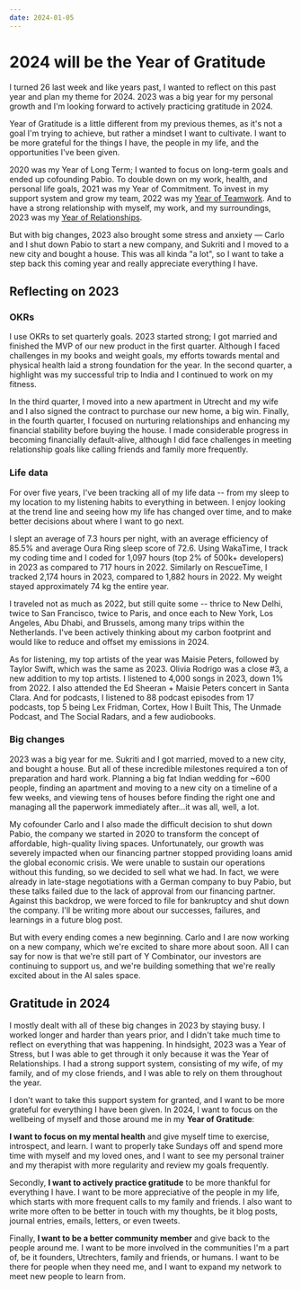 ```yaml
---
date: 2024-01-05
---
```


# 2024 will be the Year of Gratitude

I turned 26 last week and like years past, I wanted to reflect on this past year and plan my theme for 2024. 2023 was a big year for my personal growth and I'm looking forward to actively practicing gratitude in 2024.

Year of Gratitude is a little different from my previous themes, as it's not a goal I'm trying to achieve, but rather a mindset I want to cultivate. I want to be more grateful for the things I have, the people in my life, and the opportunities I've been given.

2020 was my Year of Long Term; I wanted to focus on long-term goals and ended up cofounding Pabio. To double down on my work, health, and personal life goals, 2021 was my Year of Commitment. To invest in my support system and grow my team, 2022 was my [Year of Teamwork](/blog/2021/year-of-teamwork). And to have a strong relationship with myself, my work, and my surroundings, 2023 was my [Year of Relationships](/blog/2022/year-of-relationships).

But with big changes, 2023 also brought some stress and anxiety — Carlo and I shut down Pabio to start a new company, and Sukriti and I moved to a new city and bought a house. This was all kinda "a lot", so I want to take a step back this coming year and really appreciate everything I have.

## Reflecting on 2023

### OKRs

I use OKRs to set quarterly goals. 2023 started strong; I got married and finished the MVP of our new product in the first quarter. Although I faced challenges in my books and weight goals, my efforts towards mental and physical health laid a strong foundation for the year. In the second quarter, a highlight was my successful trip to India and I continued to work on my fitness.

In the third quarter, I moved into a new apartment in Utrecht and my wife and I also signed the contract to purchase our new home, a big win. Finally, in the fourth quarter, I focused on nurturing relationships and enhancing my financial stability before buying the house. I made considerable progress in becoming financially default-alive, although I did face challenges in meeting relationship goals like calling friends and family more frequently.

### Life data

For over five years, I've been tracking all of my life data -- from my sleep to my location to my listening habits to everything in between. I enjoy looking at the trend line and seeing how my life has changed over time, and to make better decisions about where I want to go next.

I slept an average of 7.3 hours per night, with an average efficiency of 85.5% and average Oura Ring sleep score of 72.6. Using WakaTime, I track my coding time and I coded for 1,097 hours (top 2% of 500k+ developers) in 2023 as compared to 717 hours in 2022. Similarly on RescueTime, I tracked 2,174 hours in 2023, compared to 1,882 hours in 2022. My weight stayed approximately 74 kg the entire year.

I traveled not as much as 2022, but still quite some -- thrice to New Delhi, twice to San Francisco, twice to Paris, and once each to New York, Los Angeles, Abu Dhabi, and Brussels, among many trips within the Netherlands. I've been actively thinking about my carbon footprint and would like to reduce and offset my emissions in 2024.

As for listening, my top artists of the year was Maisie Peters, followed by Taylor Swift, which was the same as 2023. Olivia Rodrigo was a close #3, a new addition to my top artists. I listened to 4,000 songs in 2023, down 1% from 2022. I also attended the Ed Sheeran + Maisie Peters concert in Santa Clara. And for podcasts, I listened to 88 podcast episodes from 17 podcasts, top 5 being Lex Fridman, Cortex, How I Built This, The Unmade Podcast, and The Social Radars, and a few audiobooks.

### Big changes

2023 was a big year for me. Sukriti and I got married, moved to a new city, and bought a house. But all of these incredible milestones required a ton of preparation and hard work. Planning a big fat Indian wedding for ~600 people, finding an apartment and moving to a new city on a timeline of a few weeks, and viewing tens of houses before finding the right one and managing all the paperwork immediately after...it was all, well, a lot.

My cofounder Carlo and I also made the difficult decision to shut down Pabio, the company we started in 2020 to transform the concept of affordable, high-quality living spaces. Unfortunately, our growth was severely impacted when our financing partner stopped providing loans amid the global economic crisis. We were unable to sustain our operations without this funding, so we decided to sell what we had. In fact, we were already in late-stage negotiations with a German company to buy Pabio, but these talks failed due to the lack of approval from our financing partner. Against this backdrop, we were forced to file for bankruptcy and shut down the company. I'll be writing more about our successes, failures, and learnings in a future blog post.

But with every ending comes a new beginning. Carlo and I are now working on a new company, which we're excited to share more about soon. All I can say for now is that we're still part of Y Combinator, our investors are continuing to support us, and we're building something that we're really excited about in the AI sales space.

## Gratitude in 2024

I mostly dealt with all of these big changes in 2023 by staying busy. I worked longer and harder than years prior, and I didn't take much time to reflect on everything that was happening. In hindsight, 2023 was a Year of Stress, but I was able to get through it only because it was the Year of Relationships. I had a strong support system, consisting of my wife, of my family, and of my close friends, and I was able to rely on them throughout the year.

I don't want to take this support system for granted, and I want to be more grateful for everything I have been given. In 2024, I want to focus on the wellbeing of myself and those around me in my **Year of Gratitude**:

**I want to focus on my mental health** and give myself time to exercise, introspect, and learn. I want to properly take Sundays off and spend more time with myself and my loved ones, and I want to see my personal trainer and my therapist with more regularity and review my goals frequently.

Secondly, **I want to actively practice gratitude** to be more thankful for everything I have. I want to be more appreciative of the people in my life, which starts with more frequent calls to my family and friends. I also want to write more often to be better in touch with my thoughts, be it blog posts, journal entries, emails, letters, or even tweets.

Finally, **I want to be a better community member** and give back to the people around me. I want to be more involved in the communities I'm a part of, be it founders, Utrechters, family and friends, or humans. I want to be there for people when they need me, and I want to expand my network to meet new people to learn from.
